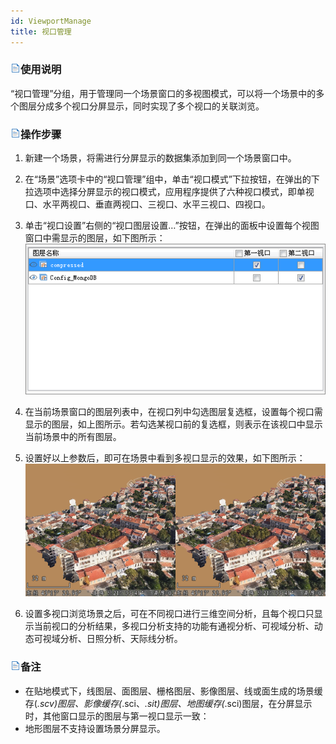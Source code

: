 ```yaml
---
id: ViewportManage
title: 视口管理  
---  
```

### ![](../../img/read.gif)使用说明

“视口管理”分组，用于管理同一个场景窗口的多视图模式，可以将一个场景中的多个图层分成多个视口分屏显示，同时实现了多个视口的关联浏览。

### ![](../../img/read.gif)操作步骤

  1. 新建一个场景，将需进行分屏显示的数据集添加到同一个场景窗口中。
  2. 在“场景”选项卡中的“视口管理”组中，单击“视口模式”下拉按钮，在弹出的下拉选项中选择分屏显示的视口模式，应用程序提供了六种视口模式，即单视口、水平两视口、垂直两视口、三视口、水平三视口、四视口。
  3. 单击“视口设置”右侧的“视口图层设置…”按钮，在弹出的面板中设置每个视图窗口中需显示的图层，如下图所示：         
![](img/ViewportList.png)  

  4. 在当前场景窗口的图层列表中，在视口列中勾选图层复选框，设置每个视口需显示的图层，如上图所示。若勾选某视口前的复选框，则表示在该视口中显示当前场景中的所有图层。
  5. 设置好以上参数后，即可在场景中看到多视口显示的效果，如下图所示：         
![](img/ViewportResult.png)  

  6. 设置多视口浏览场景之后，可在不同视口进行三维空间分析，且每个视口只显示当前视口的分析结果，多视口分析支持的功能有通视分析、可视域分析、动态可视域分析、日照分析、天际线分析。

### ![](../../img/read.gif)备注

  * 在贴地模式下，线图层、面图层、栅格图层、影像图层、线或面生成的场景缓存(*.scv)图层、影像缓存(*.sci、*.sit)图层、地图缓存(*.sci)图层，在分屏显示时，其他窗口显示的图层与第一视口显示一致：
  * 地形图层不支持设置场景分屏显示。

  



